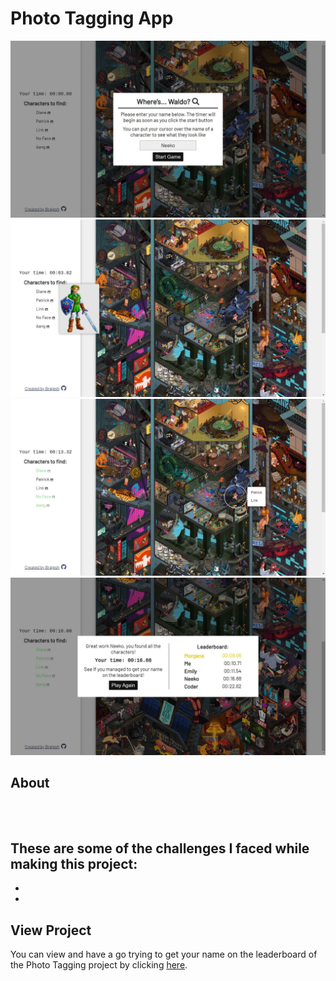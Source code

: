 # Photo Tagging App
![preview-img1](https://github.com/brajpatel/photo-tagging-app/blob/main/src/preview/preview-img1.jpg)
![preview-img2](https://github.com/brajpatel/photo-tagging-app/blob/main/src/preview/preview-img2.jpg)
![preview-img3](https://github.com/brajpatel/photo-tagging-app/blob/main/src/preview/preview-img3.jpg)
![preview-img4](https://github.com/brajpatel/photo-tagging-app/blob/main/src/preview/preview-img4.jpg)
## About

<br/><br/>
These are some of the challenges I faced while making this project:
-
-
-
## View Project
You can view and have a go trying to get your name on the leaderboard of the Photo Tagging project by clicking [here](https://phototaggingapp-9587f.firebaseapp.com/).
